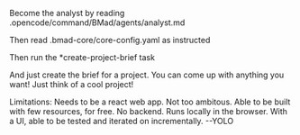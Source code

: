 Become the analyst by reading .opencode/command/BMad/agents/analyst.md

Then read .bmad-core/core-config.yaml as instructed

Then run the *create-project-brief task

And just create the brief for a project. You can come up with anything you want! Just think of a cool project!

Limitations:
    Needs to be a react web app.
    Not too ambitous.
    Able to be built with few resources, for free. No backend. Runs locally in the browser.
    With a UI, able to be tested and iterated on incrementally.
    --YOLO